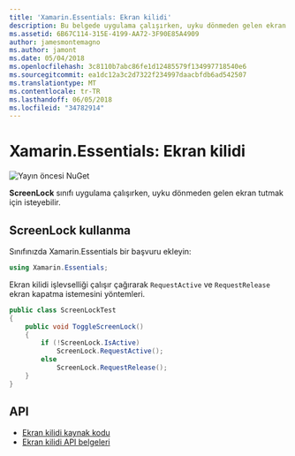 ```yaml
---
title: 'Xamarin.Essentials: Ekran kilidi'
description: Bu belgede uygulama çalışırken, uyku dönmeden gelen ekran tutmak için isteyebilir Xamarin.Essentials ScreenLock sınıfında açıklanmaktadır.
ms.assetid: 6B67C114-315E-4199-AA72-3F90E85A4909
author: jamesmontemagno
ms.author: jamont
ms.date: 05/04/2018
ms.openlocfilehash: 3c8110b7abc86fe1d12485579f134997718540e6
ms.sourcegitcommit: ea1dc12a3c2d7322f234997daacbfdb6ad542507
ms.translationtype: MT
ms.contentlocale: tr-TR
ms.lasthandoff: 06/05/2018
ms.locfileid: "34782914"
---
```

# <a name="xamarinessentials-screen-lock"></a>Xamarin.Essentials: Ekran kilidi

![Yayın öncesi NuGet](~/media/shared/pre-release.png)

**ScreenLock** sınıfı uygulama çalışırken, uyku dönmeden gelen ekran tutmak için isteyebilir.

## <a name="using-screenlock"></a>ScreenLock kullanma

Sınıfınızda Xamarin.Essentials bir başvuru ekleyin:

```csharp
using Xamarin.Essentials;
```

Ekran kilidi işlevselliği çalışır çağırarak `RequestActive` ve `RequestRelease` ekran kapatma istemesini yöntemleri.

```csharp
public class ScreenLockTest
{
    public void ToggleScreenLock()
    {
        if (!ScreenLock.IsActive)
            ScreenLock.RequestActive();
        else
            ScreenLock.RequestRelease();
    }
}
```

## <a name="api"></a>API

- [Ekran kilidi kaynak kodu](https://github.com/xamarin/Essentials/tree/master/Xamarin.Essentials/ScreenLock)
- [Ekran kilidi API belgeleri](xref:Xamarin.Essentials.ScreenLock)
